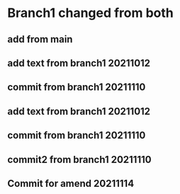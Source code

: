 # Branch1  changed from both

## add from main

## add text from branch1 20211012
## commit from branch1 20211110
## add text from branch1 20211012

## commit from branch1 20211110
## commit2 from branch1 20211110

## Commit for amend 20211114
